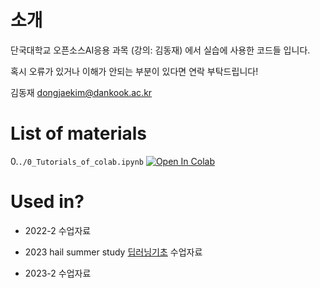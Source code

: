 # 소개

단국대학교 오픈소스AI응용 과목 (강의: 김동재) 에서 실습에 사용한 코드들 입니다.

혹시 오류가 있거나 이해가 안되는 부분이 있다면 연락 부탁드립니다! 

김동재 dongjaekim@dankook.ac.kr  

# List of materials

0.`./0_Tutorials_of_colab.ipynb` [![Open In Colab](https://colab.research.google.com/assets/colab-badge.svg)](https://colab.research.google.com/github/dongjaekim-hail/open-source-AI/blob/main/0_Tutorials_of_colab.ipynb)




# Used in?

- 2022-2 수업자료

- 2023 hail summer study [딥러닝기초](https://hail.dankook.ac.kr/dbc2bc93-08fd-49b0-a92a-4d9251c10928) 수업자료 

- 2023-2 수업자료

